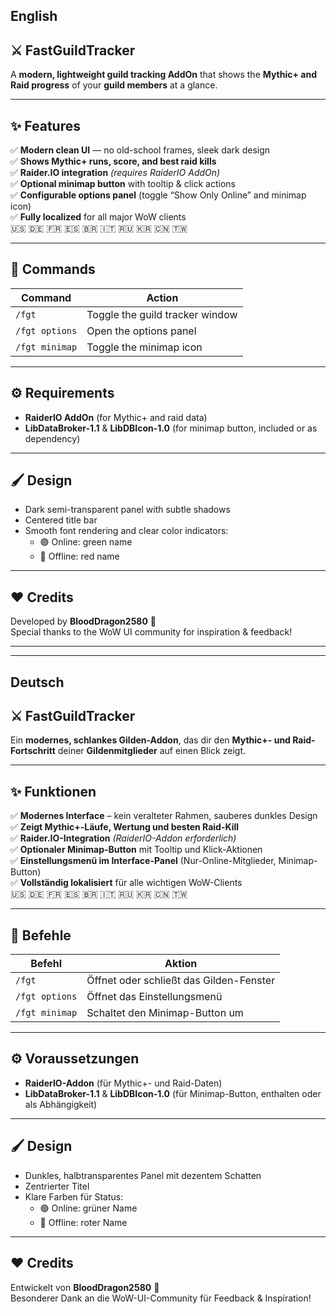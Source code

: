 ## English 
## ⚔️ FastGuildTracker

A **modern, lightweight guild tracking AddOn** that shows the **Mythic+ and Raid progress** of your **guild members** at a glance.

---

## ✨ Features
✅ **Modern clean UI** — no old-school frames, sleek dark design  
✅ **Shows Mythic+ runs, score, and best raid kills**  
✅ **Raider.IO integration** *(requires RaiderIO AddOn)*  
✅ **Optional minimap button** with tooltip & click actions  
✅ **Configurable options panel** (toggle “Show Only Online” and minimap icon)  
✅ **Fully localized** for all major WoW clients  
🇺🇸 🇩🇪 🇫🇷 🇪🇸 🇧🇷 🇮🇹 🇷🇺 🇰🇷 🇨🇳 🇹🇼  

---

## 🧭 Commands
| Command | Action |
|----------|---------|
| `/fgt` | Toggle the guild tracker window |
| `/fgt options` | Open the options panel |
| `/fgt minimap` | Toggle the minimap icon |

---

## ⚙️ Requirements
- **RaiderIO AddOn** (for Mythic+ and raid data)  
- **LibDataBroker-1.1** & **LibDBIcon-1.0** (for minimap button, included or as dependency)

---

## 🖌️ Design
- Dark semi-transparent panel with subtle shadows  
- Centered title bar  
- Smooth font rendering and clear color indicators:  
  - 🟢 Online: green name  
  - 🔴 Offline: red name  

---

## ❤️ Credits
Developed by **BloodDragon2580** 🐉  
Special thanks to the WoW UI community for inspiration & feedback!

---

---

## Deutsch
## ⚔️ FastGuildTracker

Ein **modernes, schlankes Gilden-Addon**, das dir den **Mythic+- und Raid-Fortschritt** deiner **Gildenmitglieder** auf einen Blick zeigt.

---

## ✨ Funktionen
✅ **Modernes Interface** – kein veralteter Rahmen, sauberes dunkles Design  
✅ **Zeigt Mythic+-Läufe, Wertung und besten Raid-Kill**  
✅ **Raider.IO-Integration** *(RaiderIO-Addon erforderlich)*  
✅ **Optionaler Minimap-Button** mit Tooltip und Klick-Aktionen  
✅ **Einstellungsmenü im Interface-Panel** (Nur-Online-Mitglieder, Minimap-Button)  
✅ **Vollständig lokalisiert** für alle wichtigen WoW-Clients  
🇺🇸 🇩🇪 🇫🇷 🇪🇸 🇧🇷 🇮🇹 🇷🇺 🇰🇷 🇨🇳 🇹🇼  

---

## 🧭 Befehle
| Befehl | Aktion |
|---------|---------|
| `/fgt` | Öffnet oder schließt das Gilden-Fenster |
| `/fgt options` | Öffnet das Einstellungsmenü |
| `/fgt minimap` | Schaltet den Minimap-Button um |

---

## ⚙️ Voraussetzungen
- **RaiderIO-Addon** (für Mythic+- und Raid-Daten)  
- **LibDataBroker-1.1** & **LibDBIcon-1.0** (für Minimap-Button, enthalten oder als Abhängigkeit)

---

## 🖌️ Design
- Dunkles, halbtransparentes Panel mit dezentem Schatten  
- Zentrierter Titel  
- Klare Farben für Status:
  - 🟢 Online: grüner Name  
  - 🔴 Offline: roter Name  

---

## ❤️ Credits
Entwickelt von **BloodDragon2580** 🐉  
Besonderer Dank an die WoW-UI-Community für Feedback & Inspiration!

